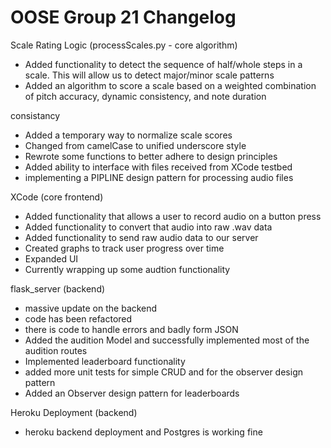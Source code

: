 # OOSE Group 21 Changelog

Scale Rating Logic (processScales.py - core algorithm)

  - Added functionality to detect the sequence of half/whole steps in a scale. This will allow us to detect major/minor scale patterns
  - Added an algorithm to score a scale based on a weighted combination of pitch accuracy, dynamic consistency, and note duration 
  
  consistancy
  - Added a temporary way to normalize scale scores
  - Changed from camelCase to unified underscore style
  - Rewrote some functions to better adhere to design principles
  - Added ability to interface with files received from XCode testbed
  - implementing a PIPLINE design pattern for processing audio files
  
XCode (core frontend)
  - Added functionality that allows a user to record audio on a button press
  - Added functionality to convert that audio into raw .wav data
  - Added functionality to send raw audio data to our server
  - Created graphs to track user progress over time
  - Expanded UI
  - Currently wrapping up some audtion functionality
  
flask_server (backend)
- massive update on the backend
- code has been refactored
- there is code to handle errors and badly form JSON
- Added the audition Model and successfully implemented most of the audition routes
- Implemented leaderboard functionality
- added more unit tests for simple CRUD and for the observer design pattern
- Added an Observer design pattern for leaderboards
  
Heroku Deployment (backend)
 - heroku backend deployment and Postgres is working fine

